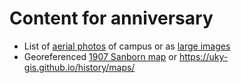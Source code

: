 # Content for anniversary

* List of [aerial photos](aerial_photos) of campus or as [large images](https://uky-gis.github.io/history/aerial_photos/)
* Georeferenced [1907 Sanborn map](https://uky-gis.github.io/geocache/) or https://uky-gis.github.io/history/maps/

